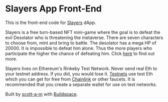 # Slayers App Front-End

This is the front-end code for [Slayers](https://slayers.netlify.app) dApp.

Slayers is a free turn-based NFT mini-game where the goal is to defeat the evil Desolator who is threatening the metaverse. There are seven characters to choose from, mint and bring to battle. The desolator has a mega HP of 20000. It is impossible to defeat him alone. Thus the more players who participate the higher the chance of defeating him. Click [here](https://slayers.netlify.app/) to find out more.

Slayers lives on Ethereum's Rinkeby Test Network. Never send real Eth to your testnet address. If you did, you would lose it. [Testnets](https://medium.com/compound-finance/the-beginners-guide-to-using-an-ethereum-test-network-95bbbc85fc1d) use test Eth which you can get for free from [Chainlink](https://faucets.chain.link/rinkeby) or other faucets. It is recommended that you create a separate wallet for use on test networks.

Built by [scott-a-m](https://github.com/scott-a-m/) with [Buildspace](https://buildspace.so/).
